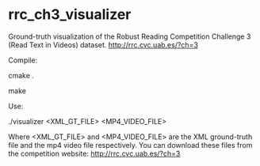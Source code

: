 # rrc_ch3_visualizer
Ground-truth visualization of the Robust Reading Competition Challenge 3 (Read Text in Videos) dataset. http://rrc.cvc.uab.es/?ch=3

Compile:

  cmake .

  make

Use:

  ./visualizer <XML_GT_FILE> <MP4_VIDEO_FILE>

Where <XML_GT_FILE> and <MP4_VIDEO_FILE> are the XML ground-truth file and the mp4 video file respectively. You can download these files from the competition website: http://rrc.cvc.uab.es/?ch=3

